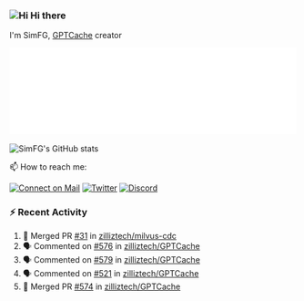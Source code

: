 ### <img src='https://qpluspicture.oss-cn-beijing.aliyuncs.com/6LjjQA/Hi.gif' alt='Hi' width="24"/> Hi there

I'm SimFG, [GPTCache](https://github.com/zilliztech/GPTCache) creator

![Metrics 👋](/metrics.plugin.followup.user.svg)

![SimFG's GitHub stats](https://github-readme-stats.vercel.app/api?username=SimFG&show_icons=true&theme=radical&count_private=true)

📫 How to reach me:

[![Connect on Mail](https://img.shields.io/badge/Ask%20me-anything-1abc9c.svg)](mailto:1142838399@qq.com)
[![Twitter](https://img.shields.io/twitter/follow/FogSim?style=social)](https://twitter.com/FogSim)
[![Discord](https://img.shields.io/discord/1092648432495251507?label=Discord&logo=discord)](https://discord.gg/Q8C6WEjSWV)

### :zap: Recent Activity

<!--START_SECTION:activity-->
1. 🎉 Merged PR [#31](https://github.com/zilliztech/milvus-cdc/pull/31) in [zilliztech/milvus-cdc](https://github.com/zilliztech/milvus-cdc)
2. 🗣 Commented on [#576](https://github.com/zilliztech/GPTCache/issues/576) in [zilliztech/GPTCache](https://github.com/zilliztech/GPTCache)
3. 🗣 Commented on [#579](https://github.com/zilliztech/GPTCache/issues/579) in [zilliztech/GPTCache](https://github.com/zilliztech/GPTCache)
4. 🗣 Commented on [#521](https://github.com/zilliztech/GPTCache/issues/521) in [zilliztech/GPTCache](https://github.com/zilliztech/GPTCache)
5. 🎉 Merged PR [#574](https://github.com/zilliztech/GPTCache/pull/574) in [zilliztech/GPTCache](https://github.com/zilliztech/GPTCache)
<!--END_SECTION:activity-->

